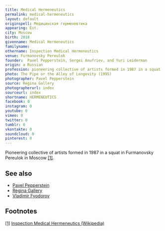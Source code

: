 ```yaml
---
title: Medical Hermeneutics
permalink: medical-hermeneutics
layout: default
originspell: Медицинская герменевтика
appearing: Est.
city: Moscow
birth: 2018
givenname: Medical Hermeneutics
familyname:
othername: Inspection Medical Hermeneutics
venue: Furmanovsky Pereulok
founder:  Pavel Pepperstein, Sergei Anufriev, and Yuri Leiderman
origin: a Russian
profession: pioneering collective of artists formed in 1987 in a squat in Furmanovsky Pereulok in Moscow
photo: The Pipe or the Alley of Longevity (1995)
photographer: Pavel Pepperstein
source: Regina Gallery
photographerurl: index
sourceurl: index
shortname: HERMENEUTICS
facebook: 0
instagram: 0
youtube: 0
vimeo: 0
twitter: 0
tumblr: 0
vkontakte: 0
soundcloud: 0
pinterest: 0
---
```


Pioneering collective of artists formed in 1987 in a squat in Furmanovsky Pereulok in Moscow <span id="a1">[\[1\]](#f1)</span>.

## See also

+ [Pavel Pepperstein](index)
+ [Regina Gallery](index)
+ [Vladimir Fyodorov](fyodorov-vladimir)

## Footnotes

[[1]](#a1) <span id="f1"></span> [Inspection Medical Hermeneutics (Wikipedia)](https://en.wikipedia.org/wiki/Inspection_Medical_Hermeneutics)
